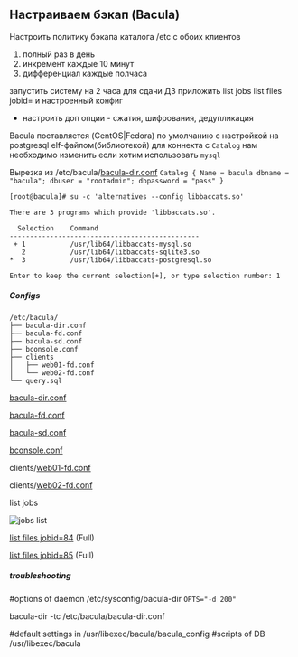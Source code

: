 Настраиваем бэкап (Bacula)
------------
Настроить политику бэкапа каталога /etc с обоих клиентов
1) полный раз в день
2) инкремент каждые 10 минут
3) дифференциал каждые полчаса

запустить систему на 2 часа
для сдачи ДЗ приложить
list jobs
list files jobid=<idfullbackup>
и настроенный конфиг

* настроить доп опции - сжатия, шифрования, дедупликация

Bacula поставляется (CentOS|Fedora) по умолчанию с настройкой на postgresql elf-файлом(библиотекой) для коннекта с `Catalog` нам необходимо изменить если хотим использовать `mysql`

Вырезка из /etc/bacula/[bacula-dir.conf](https://github.com/kyourselfer/OTUS_LinuxAdmin201804/blob/master/lesson23_bacula/bacula/bacula-dir.conf)
``
Catalog {
        Name = bacula
        dbname = "bacula"; dbuser = "rootadmin"; dbpassword = "pass"
}
``

```
[root@bacula]# su -c 'alternatives --config libbaccats.so'

There are 3 programs which provide 'libbaccats.so'.

  Selection    Command
-----------------------------------------------
 + 1           /usr/lib64/libbaccats-mysql.so
   2           /usr/lib64/libbaccats-sqlite3.so
*  3           /usr/lib64/libbaccats-postgresql.so

Enter to keep the current selection[+], or type selection number: 1
```
##### Configs
```
/etc/bacula/
├── bacula-dir.conf
├── bacula-fd.conf
├── bacula-sd.conf
├── bconsole.conf
├── clients
│   ├── web01-fd.conf
│   └── web02-fd.conf
└── query.sql
```
[bacula-dir.conf](https://github.com/kyourselfer/OTUS_LinuxAdmin201804/blob/master/lesson23_bacula/bacula/bacula-dir.conf)

[bacula-fd.conf](https://github.com/kyourselfer/OTUS_LinuxAdmin201804/blob/master/lesson23_bacula/bacula/bacula-fd.conf)

[bacula-sd.conf](https://github.com/kyourselfer/OTUS_LinuxAdmin201804/blob/master/lesson23_bacula/bacula/bacula-sd.conf)

[bconsole.conf](https://github.com/kyourselfer/OTUS_LinuxAdmin201804/blob/master/lesson23_bacula/bacula/bconsole.conf)

clients/[web01-fd.conf](https://github.com/kyourselfer/OTUS_LinuxAdmin201804/blob/master/lesson23_bacula/bacula/clients/web01-fd.conf)

clients/[web02-fd.conf](https://github.com/kyourselfer/OTUS_LinuxAdmin201804/blob/master/lesson23_bacula/bacula/clients/web02-fd.conf)

list jobs

![jobs list](https://github.com/kyourselfer/OTUS_LinuxAdmin201804/blob/master/lesson23_bacula/list_jobs.gif)

[list files jobid=84](https://github.com/kyourselfer/OTUS_LinuxAdmin201804/blob/master/lesson23_bacula/jobid84.out) (Full)

[list files jobid=85](https://github.com/kyourselfer/OTUS_LinuxAdmin201804/blob/master/lesson23_bacula/jobid84.out) (Full)


##### troubleshooting
#options of daemon /etc/sysconfig/bacula-dir
`OPTS="-d 200"`

bacula-dir -tc /etc/bacula/bacula-dir.conf

#default settings in /usr/libexec/bacula/bacula_config
#scripts of DB /usr/libexec/bacula
